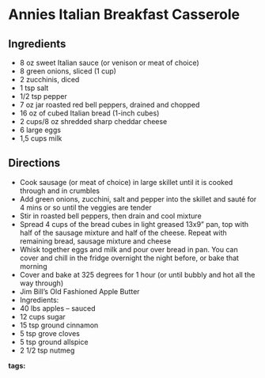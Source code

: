 # Annies Italian Breakfast Casserole

## Ingredients

* 8 oz sweet Italian sauce (or venison or meat of choice)
* 8 green onions, sliced (1 cup)
* 2 zucchinis, diced 
* 1 tsp salt
* 1/2 tsp pepper
* 7 oz jar roasted red bell peppers, drained and chopped
* 16 oz of cubed Italian bread (1-inch cubes)
* 2 cups/8 oz shredded sharp cheddar cheese
* 6 large eggs
* 1,5 cups milk

## Directions

* Cook sausage (or meat of choice) in large skillet until it is cooked through and in crumbles 
* Add green onions, zucchini, salt and pepper into the skillet and sauté for 4 mins or so until the veggies are tender
* Stir in roasted bell peppers, then drain and cool mixture 
* Spread 4 cups of the bread cubes in light greased 13x9” pan, top with half of the sausage mixture and half of the cheese. Repeat with remaining bread, sausage mixture and cheese
* Whisk together eggs and milk and pour over bread in pan. You can cover and chill in the fridge overnight the night before, or bake that morning
* Cover and bake at 325 degrees for 1 hour (or until bubbly and hot all the way through) 
* Jim Bill’s Old Fashioned Apple Butter
* Ingredients:
* 40 lbs apples – sauced
* 12 cups sugar
* 15 tsp ground cinnamon
* 5 tsp grove cloves
* 5 tsp ground allspice 
* 2 1/2 tsp nutmeg

__tags:__ 
